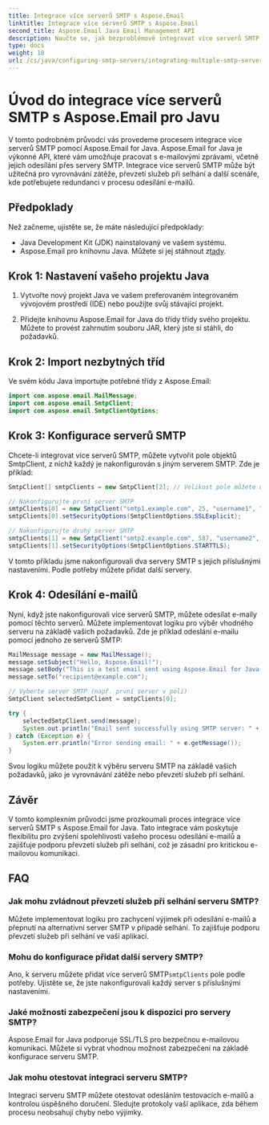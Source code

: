 ```yaml
---
title: Integrace více serverů SMTP s Aspose.Email
linktitle: Integrace více serverů SMTP s Aspose.Email
second_title: Aspose.Email Java Email Management API
description: Naučte se, jak bezproblémově integrovat více serverů SMTP s Aspose.Email for Java. Vylepšete spolehlivost odesílání e-mailů a podporu převzetí služeb při selhání pomocí našeho podrobného průvodce.
type: docs
weight: 18
url: /cs/java/configuring-smtp-servers/integrating-multiple-smtp-servers/
---
```

# Úvod do integrace více serverů SMTP s Aspose.Email pro Javu

V tomto podrobném průvodci vás provedeme procesem integrace více serverů SMTP pomocí Aspose.Email for Java. Aspose.Email for Java je výkonné API, které vám umožňuje pracovat s e-mailovými zprávami, včetně jejich odesílání přes servery SMTP. Integrace více serverů SMTP může být užitečná pro vyrovnávání zátěže, převzetí služeb při selhání a další scénáře, kde potřebujete redundanci v procesu odesílání e-mailů.

## Předpoklady

Než začneme, ujistěte se, že máte následující předpoklady:

- Java Development Kit (JDK) nainstalovaný ve vašem systému.
-  Aspose.Email pro knihovnu Java. Můžete si jej stáhnout z[tady](https://releases.aspose.com/email/java/).

## Krok 1: Nastavení vašeho projektu Java

1. Vytvořte nový projekt Java ve vašem preferovaném integrovaném vývojovém prostředí (IDE) nebo použijte svůj stávající projekt.

2. Přidejte knihovnu Aspose.Email for Java do třídy třídy svého projektu. Můžete to provést zahrnutím souboru JAR, který jste si stáhli, do požadavků.

## Krok 2: Import nezbytných tříd

Ve svém kódu Java importujte potřebné třídy z Aspose.Email:

```java
import com.aspose.email.MailMessage;
import com.aspose.email.SmtpClient;
import com.aspose.email.SmtpClientOptions;
```

## Krok 3: Konfigurace serverů SMTP

Chcete-li integrovat více serverů SMTP, můžete vytvořit pole objektů SmtpClient, z nichž každý je nakonfigurován s jiným serverem SMTP. Zde je příklad:

```java
SmtpClient[] smtpClients = new SmtpClient[2]; // Velikost pole můžete upravit podle svých potřeb

// Nakonfigurujte první server SMTP
smtpClients[0] = new SmtpClient("smtp1.example.com", 25, "username1", "password1");
smtpClients[0].setSecurityOptions(SmtpClientOptions.SSLExplicit);

// Nakonfigurujte druhý server SMTP
smtpClients[1] = new SmtpClient("smtp2.example.com", 587, "username2", "password2");
smtpClients[1].setSecurityOptions(SmtpClientOptions.STARTTLS);
```

V tomto příkladu jsme nakonfigurovali dva servery SMTP s jejich příslušnými nastaveními. Podle potřeby můžete přidat další servery.

## Krok 4: Odesílání e-mailů

Nyní, když jste nakonfigurovali více serverů SMTP, můžete odesílat e-maily pomocí těchto serverů. Můžete implementovat logiku pro výběr vhodného serveru na základě vašich požadavků. Zde je příklad odeslání e-mailu pomocí jednoho ze serverů SMTP:

```java
MailMessage message = new MailMessage();
message.setSubject("Hello, Aspose.Email!");
message.setBody("This is a test email sent using Aspose.Email for Java.");
message.setTo("recipient@example.com");

// Vyberte server SMTP (např. první server v poli)
SmtpClient selectedSmtpClient = smtpClients[0];

try {
    selectedSmtpClient.send(message);
    System.out.println("Email sent successfully using SMTP server: " + selectedSmtpClient.getHost());
} catch (Exception e) {
    System.err.println("Error sending email: " + e.getMessage());
}
```

Svou logiku můžete použít k výběru serveru SMTP na základě vašich požadavků, jako je vyrovnávání zátěže nebo převzetí služeb při selhání.

## Závěr

V tomto komplexním průvodci jsme prozkoumali proces integrace více serverů SMTP s Aspose.Email for Java. Tato integrace vám poskytuje flexibilitu pro zvýšení spolehlivosti vašeho procesu odesílání e-mailů a zajišťuje podporu převzetí služeb při selhání, což je zásadní pro kritickou e-mailovou komunikaci.

## FAQ

### Jak mohu zvládnout převzetí služeb při selhání serveru SMTP?

Můžete implementovat logiku pro zachycení výjimek při odesílání e-mailů a přepnutí na alternativní server SMTP v případě selhání. To zajišťuje podporu převzetí služeb při selhání ve vaší aplikaci.

### Mohu do konfigurace přidat další servery SMTP?

 Ano, k serveru můžete přidat více serverů SMTP`smtpClients` pole podle potřeby. Ujistěte se, že jste nakonfigurovali každý server s příslušnými nastaveními.

### Jaké možnosti zabezpečení jsou k dispozici pro servery SMTP?

Aspose.Email for Java podporuje SSL/TLS pro bezpečnou e-mailovou komunikaci. Můžete si vybrat vhodnou možnost zabezpečení na základě konfigurace serveru SMTP.

### Jak mohu otestovat integraci serveru SMTP?

Integraci serveru SMTP můžete otestovat odesláním testovacích e-mailů a kontrolou úspěšného doručení. Sledujte protokoly vaší aplikace, zda během procesu neobsahují chyby nebo výjimky.